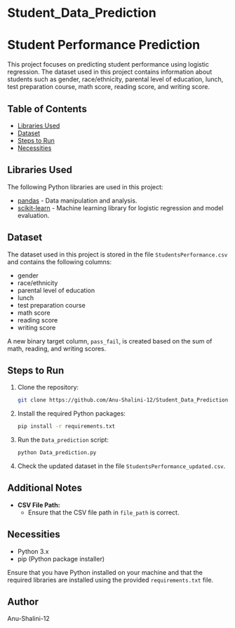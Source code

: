 # Student_Data_Prediction
# Student Performance Prediction

This project focuses on predicting student performance using logistic regression. The dataset used in this project contains information about students such as gender, race/ethnicity, parental level of education, lunch, test preparation course, math score, reading score, and writing score.

## Table of Contents

- [Libraries Used](#libraries-used)
- [Dataset](#dataset)
- [Steps to Run](#steps-to-run)
- [Necessities](#necessities)

## Libraries Used

The following Python libraries are used in this project:

- [pandas](https://pandas.pydata.org/) - Data manipulation and analysis.
- [scikit-learn](https://scikit-learn.org/) - Machine learning library for logistic regression and model evaluation.

## Dataset

The dataset used in this project is stored in the file `StudentsPerformance.csv` and contains the following columns:

- gender
- race/ethnicity
- parental level of education
- lunch
- test preparation course
- math score
- reading score
- writing score

A new binary target column, `pass_fail`, is created based on the sum of math, reading, and writing scores.

## Steps to Run

1. Clone the repository:

    ```bash
    git clone https://github.com/Anu-Shalini-12/Student_Data_Prediction
    ```

2. Install the required Python packages:

    ```bash
    pip install -r requirements.txt
    ```

3. Run the `Data_prediction` script:

    ```bash
    python Data_prediction.py
    ```

4. Check the updated dataset in the file `StudentsPerformance_updated.csv`.

## Additional Notes

- **CSV File Path:**
  - Ensure that the CSV file path in `file_path` is correct.

## Necessities

- Python 3.x
- pip (Python package installer)

Ensure that you have Python installed on your machine and that the required libraries are installed using the provided `requirements.txt` file.

## Author

Anu-Shalini-12
